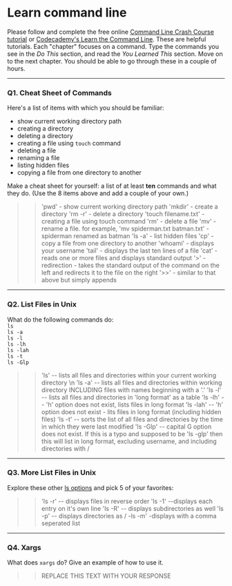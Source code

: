 # Learn command line

Please follow and complete the free online [Command Line Crash Course
tutorial](https://web.archive.org/web/20160708171659/http://cli.learncodethehardway.org/book/) or [Codecademy's Learn the Command Line](https://www.codecademy.com/learn/learn-the-command-line). These are helpful tutorials. Each "chapter" focuses on a command. Type the commands you see in the _Do This_ section, and read the _You Learned This_ section. Move on to the next chapter. You should be able to go through these in a couple of hours.

---

### Q1.  Cheat Sheet of Commands  

Here's a list of items with which you should be familiar:  
* show current working directory path
* creating a directory
* deleting a directory
* creating a file using `touch` command
* deleting a file
* renaming a file
* listing hidden files
* copying a file from one directory to another

Make a cheat sheet for yourself: a list of at least **ten** commands and what they do.  (Use the 8 items above and add a couple of your own.)  

> > 'pwd' - show current working directory path
'mkdir' - create a directory
'rm -r' - delete a directory
'touch filename.txt' - creating a file using touch command
'rm' - delete a file
'mv' - rename a file. for example, 'mv spiderman.txt batman.txt' - spiderman renamed as batman
'ls -a' - list hidden files
'cp' - copy a file from one directory to another
'whoami' - displays your username
'tail' - displays the last ten lines of a file
'cat' - reads one or more files and displays standard output
'>' - redirection - takes the standard output of the command on the left and redirects it to the file on the right
'>>' - similar to that above but simply appends
---

### Q2.  List Files in Unix   

What do the following commands do:  
`ls`  
`ls -a`  
`ls -l`  
`ls -lh`  
`ls -lah`  
`ls -t`  
`ls -Glp`  

> > 'ls' -- lists all files and directories within your current working directory \n
'ls -a' -- lists all files and directories within working directory INCLUDING files with names beginning with a '.'
'ls -l' -- lists all files and directories in 'long format' as a table 
'ls -lh' -- 'h' option does not exist, lists files in long format
'ls -lah' -- 'h' option does not exist - lits files in long format (including hidden files)
'ls -t' -- sorts the list of all files and directories by the time in which they were last modified
'ls -Glp' -- capital G option does not exist. If this is a typo and supposed to be 'ls -glp' then this will list in long format, excluding username, and including directories with /
---

### Q3.  More List Files in Unix  

Explore these other [ls options](http://www.techonthenet.com/unix/basic/ls.php) and pick 5 of your favorites:

> > 'ls -r' -- displays files in reverse order
'ls -1' --displays each entry on it's own line
'ls -R' -- displays subdirectories as well
'ls -p' -- displays directories as /
-ls -m' -displays with a comma seperated list

---

### Q4.  Xargs   

What does `xargs` do? Give an example of how to use it.

> > REPLACE THIS TEXT WITH YOUR RESPONSE

 


